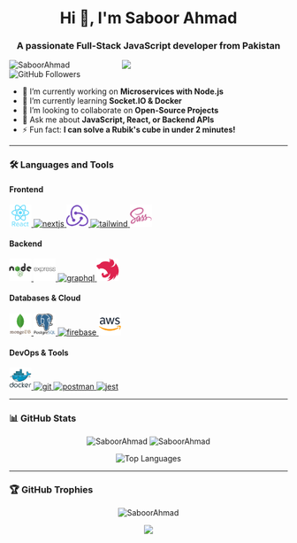 <h1 align="center">Hi 👋, I'm Saboor Ahmad</h1>
<h3 align="center">A passionate Full-Stack JavaScript developer from Pakistan</h3>
<img src="https://t3.ftcdn.net/jpg/06/01/17/18/360_F_601171862_l7yZ0wujj8o2SowiKTUsfLEEx8KunYNd.jpg" align="right" width="300">

<p align="left"> 
  <img src="https://komarev.com/ghpvc/?username=SaboorAhmad&label=Profile%20views&color=0e75b6&style=flat" alt="SaboorAhmad" /> 
  <img src="https://img.shields.io/github/followers/SaboorAhmad?label=Follow&style=social" alt="GitHub Followers">
</p>

- 🔭 I’m currently working on **Microservices with Node.js**  
- 🌱 I’m currently learning **Socket.IO & Docker**  
- 👯 I’m looking to collaborate on **Open-Source Projects**  
- 💬 Ask me about **JavaScript, React, or Backend APIs**  
- ⚡ Fun fact: **I can solve a Rubik's cube in under 2 minutes!**  

---

### 🛠️ **Languages and Tools**  

#### **Frontend**  
<p align="left">
  <a href="https://reactjs.org/" target="_blank" rel="noreferrer"> <img src="https://raw.githubusercontent.com/devicons/devicon/master/icons/react/react-original-wordmark.svg" alt="react" width="40" height="40"/> </a>
  <a href="https://nextjs.org/" target="_blank" rel="noreferrer"> <img src="https://cdn.worldvectorlogo.com/logos/nextjs-2.svg" alt="nextjs" width="40" height="40"/> </a>
  <a href="https://redux.js.org" target="_blank" rel="noreferrer"> <img src="https://raw.githubusercontent.com/devicons/devicon/master/icons/redux/redux-original.svg" alt="redux" width="40" height="40"/> </a>
  <a href="https://tailwindcss.com/" target="_blank" rel="noreferrer"> <img src="https://www.vectorlogo.zone/logos/tailwindcss/tailwindcss-icon.svg" alt="tailwind" width="40" height="40"/> </a>
  <a href="https://sass-lang.com" target="_blank" rel="noreferrer"> <img src="https://raw.githubusercontent.com/devicons/devicon/master/icons/sass/sass-original.svg" alt="sass" width="40" height="40"/> </a>
</p>

#### **Backend**  
<p align="left">
  <a href="https://nodejs.org" target="_blank" rel="noreferrer"> <img src="https://raw.githubusercontent.com/devicons/devicon/master/icons/nodejs/nodejs-original-wordmark.svg" alt="nodejs" width="40" height="40"/> </a>
  <a href="https://expressjs.com" target="_blank" rel="noreferrer"> <img src="https://raw.githubusercontent.com/devicons/devicon/master/icons/express/express-original-wordmark.svg" alt="express" width="40" height="40"/> </a>
  <a href="https://graphql.org" target="_blank" rel="noreferrer"> <img src="https://www.vectorlogo.zone/logos/graphql/graphql-icon.svg" alt="graphql" width="40" height="40"/> </a>
  <a href="https://nestjs.com/" target="_blank" rel="noreferrer"> <img src="https://raw.githubusercontent.com/devicons/devicon/master/icons/nestjs/nestjs-plain.svg" alt="nestjs" width="40" height="40"/> </a>
</p>

#### **Databases & Cloud**  
<p align="left">
  <a href="https://www.mongodb.com/" target="_blank" rel="noreferrer"> <img src="https://raw.githubusercontent.com/devicons/devicon/master/icons/mongodb/mongodb-original-wordmark.svg" alt="mongodb" width="40" height="40"/> </a>
  <a href="https://www.postgresql.org" target="_blank" rel="noreferrer"> <img src="https://raw.githubusercontent.com/devicons/devicon/master/icons/postgresql/postgresql-original-wordmark.svg" alt="postgresql" width="40" height="40"/> </a>
  <a href="https://firebase.google.com/" target="_blank" rel="noreferrer"> <img src="https://www.vectorlogo.zone/logos/firebase/firebase-icon.svg" alt="firebase" width="40" height="40"/> </a>
  <a href="https://aws.amazon.com" target="_blank" rel="noreferrer"> <img src="https://raw.githubusercontent.com/devicons/devicon/master/icons/amazonwebservices/amazonwebservices-original-wordmark.svg" alt="aws" width="40" height="40"/> </a>
</p>

#### **DevOps & Tools**  
<p align="left">
  <a href="https://www.docker.com/" target="_blank" rel="noreferrer"> <img src="https://raw.githubusercontent.com/devicons/devicon/master/icons/docker/docker-original-wordmark.svg" alt="docker" width="40" height="40"/> </a>
  <a href="https://git-scm.com/" target="_blank" rel="noreferrer"> <img src="https://www.vectorlogo.zone/logos/git-scm/git-scm-icon.svg" alt="git" width="40" height="40"/> </a>
  <a href="https://postman.com" target="_blank" rel="noreferrer"> <img src="https://www.vectorlogo.zone/logos/getpostman/getpostman-icon.svg" alt="postman" width="40" height="40"/> </a>
  <a href="https://jestjs.io" target="_blank" rel="noreferrer"> <img src="https://www.vectorlogo.zone/logos/jestjsio/jestjsio-icon.svg" alt="jest" width="40" height="40"/> </a>
</p>

---

### 📊 **GitHub Stats**  

<p align="center">
  <img src="https://github-readme-stats.vercel.app/api?username=SaboorAhmad&show_icons=true&theme=radical" alt="SaboorAhmad" width="48%"/>
  <img src="https://github-readme-streak-stats.herokuapp.com/?user=SaboorAhmad&theme=dark" alt="SaboorAhmad" width="48%"/>
</p>

<p align="center">
  <img src="https://github-readme-stats.vercel.app/api/top-langs?username=SaboorAhmad&layout=compact&theme=vision-friendly-dark" alt="Top Languages" />
</p>

---

### 🏆 **GitHub Trophies**  
<p align="center">
  <img src="https://github-profile-trophy.vercel.app/?username=SaboorAhmad&theme=onedark&no-frame=true&row=1&margin-w=15" alt="SaboorAhmad" />
</p>

<p align="center"> 
  <img src="https://capsule-render.vercel.app/api?type=waving&color=gradient&height=60&section=footer&width=100%"/>
</p>
